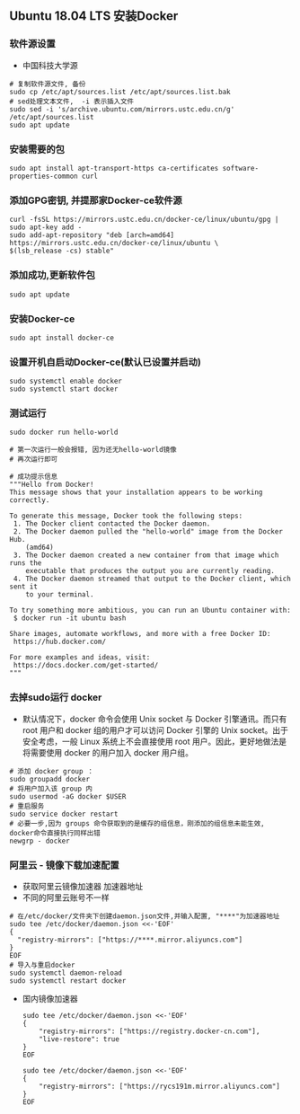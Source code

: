 ## Ubuntu 18.04 LTS 安装Docker

### 软件源设置
- 中国科技大学源
```shell
# 复制软件源文件, 备份
sudo cp /etc/apt/sources.list /etc/apt/sources.list.bak
# sed处理文本文件,  -i 表示插入文件
sudo sed -i 's/archive.ubuntu.com/mirrors.ustc.edu.cn/g' /etc/apt/sources.list
sudo apt update
```
### 安装需要的包
```
sudo apt install apt-transport-https ca-certificates software-properties-common curl
```

### 添加GPG密钥, 并提那家Docker-ce软件源
```
curl -fsSL https://mirrors.ustc.edu.cn/docker-ce/linux/ubuntu/gpg | sudo apt-key add -
sudo add-apt-repository "deb [arch=amd64] https://mirrors.ustc.edu.cn/docker-ce/linux/ubuntu \
$(lsb_release -cs) stable"
```

### 添加成功,更新软件包
```
sudo apt update
```

### 安装Docker-ce
```
sudo apt install docker-ce
```

### 设置开机自启动Docker-ce(默认已设置并启动)
```
sudo systemctl enable docker
sudo systemctl start docker
```

### 测试运行
```
sudo docker run hello-world

# 第一次运行一般会报错, 因为还无hello-world镜像
# 再次运行即可

# 成功提示信息
"""Hello from Docker!
This message shows that your installation appears to be working correctly.

To generate this message, Docker took the following steps:
 1. The Docker client contacted the Docker daemon.
 2. The Docker daemon pulled the "hello-world" image from the Docker Hub.
    (amd64)
 3. The Docker daemon created a new container from that image which runs the
    executable that produces the output you are currently reading.
 4. The Docker daemon streamed that output to the Docker client, which sent it
    to your terminal.

To try something more ambitious, you can run an Ubuntu container with:
 $ docker run -it ubuntu bash

Share images, automate workflows, and more with a free Docker ID:
 https://hub.docker.com/

For more examples and ideas, visit:
 https://docs.docker.com/get-started/
"""
```
### 去掉sudo运行 docker
- 默认情况下，docker 命令会使用 Unix socket 与 Docker 引擎通讯。而只有 root 用户和 docker 组的用户才可以访问 Docker 引擎的 Unix socket。出于安全考虑，一般 Linux 系统上不会直接使用 root 用户。因此，更好地做法是将需要使用 docker 的用户加入 docker 用户组。

```
# 添加 docker group ：
sudo groupadd docker
# 将用户加入该 group 内
sudo usermod -aG docker $USER
# 重启服务
sudo service docker restart
# 必要一步,因为 groups 命令获取到的是缓存的组信息，刚添加的组信息未能生效, docker命令直接执行同样出错
newgrp - docker
```

### 阿里云 - 镜像下载加速配置
- 获取阿里云镜像加速器 加速器地址
- 不同的阿里云账号不一样
```
# 在/etc/docker/文件夹下创建daemon.json文件,并输入配置, "****"为加速器地址
sudo tee /etc/docker/daemon.json <<-'EOF'
{
  "registry-mirrors": ["https://****.mirror.aliyuncs.com"]
}
EOF
# 导入与重启docker
sudo systemctl daemon-reload
sudo systemctl restart docker
```

- 国内镜像加速器

  ```
  sudo tee /etc/docker/daemon.json <<-'EOF'
  {  
      "registry-mirrors": ["https://registry.docker-cn.com"],
      "live-restore": true
  }
  EOF
  
  sudo tee /etc/docker/daemon.json <<-'EOF'
  {  
      "registry-mirrors": ["https://rycs191m.mirror.aliyuncs.com"]
  }
  EOF
  ```

  

  


